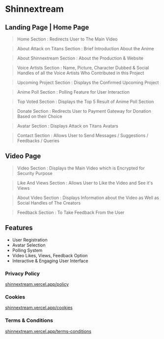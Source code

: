 # Shinnextream

## Landing Page | Home Page

> Home Section : Redirects User to The Main Video

> About Attack on Titans Section : Brief Introduction About the Anime

> About Shinnextream Section : About the Production & Website

> Voice Artists Section : Name, Picture, Character Dubbed & Social Handles of all the Voice Artists Who Contributed in this Project

> Upcoming Project Section : Displays the Confirmed Upcoming Project

> Anime Poll Section : Polling Feature for User Interaction

> Top Voted Section : Displays the Top 5 Result of Anime Poll Section

> Donate Section : Redirects User to Payment Gateway for Donation Based on their Choice

> Avatar Section : Displays Attack on Titans Avatars

> Contact Section : Allows User to Send Messages / Suggestions / Feedbacks / Queries

## Video Page

> Video Section : Displays the Main Video which is Encrypted for Security Purpose

> Like And Views Section : Allows User to Like the Video and See it's Views

> About Video Section : Displays Information about the Video as Well as Social Handles of The Creators

> Feedback Section : To Take Feedback From the User

## Features

* User Registration
* Avatar Selection
* Polling System
* Video Likes, Views, Feedback Option
* Interactive & Engaging User Interface

### Privacy Policy
[shinnextream.vercel.app/policy](shinnextream.in/policy)

### Cookies
[shinnextream.vercel.app/cookies](shinnextream.in/cookies)

### Terms & Conditions
[shinnextream.vercel.app/terms-conditions](shinnextream.in/terms-conditions)

